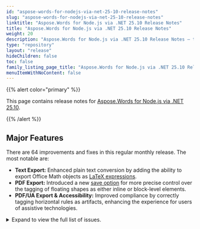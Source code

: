 ```yaml
---
id: "aspose-words-for-nodejs-via-net-25-10-release-notes"
slug: "aspose-words-for-nodejs-via-net-25-10-release-notes"
linktitle: "Aspose.Words for Node.js via .NET 25.10 Release Notes"
title: "Aspose.Words for Node.js via .NET 25.10 Release Notes"
weight: 20
description: "Aspose.Words for Node.js via .NET 25.10 Release Notes – the latest updates and fixes."
type: "repository"
layout: "release"
hideChildren: false
toc: false
family_listing_page_title: "Aspose.Words for Node.js via .NET 25.10 Release Notes"
menuItemWithNoContent: false
---
```


{{% alert color="primary" %}}

This page contains release notes for [Aspose.Words for Node.js via .NET 25.10](https://www.npmjs.com/package/@aspose/words).

{{% /alert %}}


## Major Features

There are 64 improvements and fixes in this regular monthly release. The most notable are:

- **Text Export:** Enhanced plain text conversion by adding the ability to export Office Math objects as [LaTeX expressions](https://reference.aspose.com/words/nodejs-net/aspose.words.saving/txtsaveoptions/officemathexportmode/).
- **PDF Export:** Introduced a new [save option](https://reference.aspose.com/words/nodejs-net/aspose.words.saving/pdfsaveoptions/exportfloatingshapesasinlinetag/) for more precise control over the tagging of floating shapes as either inline or block-level elements.
- **PDF/UA Export & Accessibility:** Improved compliance by correctly tagging horizontal rules as artifacts, enhancing the experience for users of assistive technologies.

<details>
<summary>Expand to view the full list of issues.</summary>

|Summary|Category|
| :- | :- |
|Consider preserving empty paragraphs in textboxes in PDF structure|New Feature
|Export oMath (OOXML Math) as LaTex based expressions upon converting to Text|New Feature
|Mark horizontal rules as decorative figures when saving to PDF/UA|Enhancement
|Support MSO properties during import tables|Enhancement
|Add -aw-border-color CSS round-trip property|Enhancement
|DOCX to Grayscale PDF rendering issue|Enhancement
|Add support for EPS images|Enhancement
|Add public API to get OfficeMath value in LaTeX format|Enhancement
|Saving DOCX as PCL loses bold and spacing |Bug
|Bounds are correct only after setting the width/height of the groupShape|Bug
|Content vertical position is incorrect it table cell after rendering|Bug
|Content in document header overlaps after rendering|Bug
|Position of images in header is incorrect after rendering|Bug
|An exception is thrown for JsonDataSource and JsonSimpleValueParseMode.Strict|Bug
|Setting GroupShape Width and Height does not return the correct BoundInPoints for the shape|Bug
|Compare result does not match MS Word output|Bug
|Axis title and legend positions moved upon DOCX to PDF|Bug
|Image is tagged outside the table|Bug
|Import of MsoHtml lists differs from MS Word's result|Bug
|QR code from HTML is rendered improperly|Bug
|HTML conditional comments are parsed incorrectly|Bug
|Incorrect MathML output with parentheses when converting ODT to HTML|Bug
|StructureDocumentTag content is not exported properly to HTML |Bug
|Exception is thrown while converting Docx to Html|Bug
|Track changes partially lost when saving DOCX with dropdown content controls mapped to Custom XML|Bug
|Character is rendered as missed glyph|Bug
|Data labels are lost after rendering chart|Bug
|Chart rendering from customer generated DOCX|Bug
|MD to DOCX: HTML table is not rendered in output file|Bug
|NullReferenceException when saving DOCX to PDF|Bug
|Shape becomes opaque and hides content after rendering|Bug
|List numbering is not retained after extracting pages|Bug
|Equation is not rendered inside the table|Bug
|DOCX to PDF: Content control export brakes layout|Bug
|InvalidOperationException is thrown upon saving document after updating SDT|Bug
|Incorrect alignment of labels on X axis of charts|Bug
|Checkboxes are not exported in the output file|Bug
|ArgumentOutOfRangeException on DOCX to XLSX re-saving|Bug
|Compare result does not match MS Word output|Bug
|Content is moved to the next page after open/save RTF|Bug
|Tables are recognized improperly upon loading PDF document|Bug
|Cell background is imported from RTF improperly|Bug
|Too small height of row in XLSX output|Bug
|ArgumentOutOfRangeException upon rendering to PDF|Bug
|Arabic numbers changed to European after adding HarfBuzzTextShaperFactory|Bug
|Document corruption after using XmlMapping.SetMapping|Bug
|Insert HTML works slow|Bug
|Reverse order of Arabic text characters in SVG export|Bug
|Text direction in shape is incorrect after rendering|Bug
|FileCorruptedException is thrown upon loading DOCX document|Bug
|Aspose.Words does not allow using DoubleStrikeThrough effect for insert and movedTo revisions|Bug
|Font variation parameters are missing in TTFont|Bug
|Incorrect size of plot area with a manual layout if type of the manual layout is "Outer".|Bug
|Font is substituted even if it is available|Bug
|Page reference numbers issue|Bug
|Incorrect font is applied when converting DOCX to Fixed-HTML|Bug
|Shared static state between different Document instances corrupts font substitution|Bug
|Inconsistent behavior with UpdatePageLayout() when using tables with different column counts|Bug
|FontSubstitution adds an additional file to the generated output|Bug
|Parentheses are not exported properly to MathML|Bug
|Matrix brackets are not displayed when HtmlOfficeMathOutputMode.MathML is used|Bug
|Vertical bars brackets in equation are lost after converting to HTML with HtmlOfficeMathOutputMode.MathML|Bug

</details>
